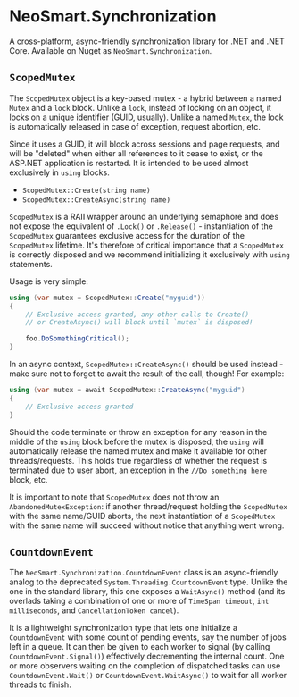 # NeoSmart.Synchronization

A cross-platform, async-friendly synchronization library for .NET and .NET Core. Available on Nuget as `NeoSmart.Synchronization`.

## `ScopedMutex`

The `ScopedMutex` object is a key-based mutex - a hybrid between a named `Mutex` and a `lock` block. Unlike a `lock`, instead of locking on an object, it locks on a unique identifier (GUID, usually). Unlike a named `Mutex`, the lock is automatically released in case of exception, request abortion, etc.

Since it uses a GUID, it will block across sessions and page requests, and will be "deleted" when either all references to it cease to exist, or the ASP.NET application is restarted. It is intended to be used almost exclusively in `using` blocks.

* `ScopedMutex::Create(string name)`
* `ScopedMutex::CreateAsync(string name)`

`ScopedMutex` is a RAII wrapper around an underlying semaphore and does not expose the equivalent of `.Lock()` or `.Release()` - instantiation of the `ScopedMutex` guarantees exclusive access for the duration of the `ScopedMutex` lifetime. It's therefore of critical importance that a `ScopedMutex` is correctly disposed and we recommend initializing it exclusively with `using` statements.

Usage is very simple:

```csharp
using (var mutex = ScopedMutex::Create("myguid"))
{
    // Exclusive access granted, any other calls to Create()
    // or CreateAsync() will block until `mutex` is disposed!

    foo.DoSomethingCritical();
}
```

In an async context, `ScopedMutex::CreateAsync()` should be used instead - make sure not to forget to await the result of the call, though! For example:

```csharp
using (var mutex = await ScopedMutex::CreateAsync("myguid")
{
    // Exclusive access granted
}
```

Should the code terminate or throw an exception for any reason in the middle of the `using` block before the mutex is disposed, the `using` will automatically release the named mutex and make it available for other threads/requests. This holds true regardless of whether the request is terminated due to user abort, an exception in the `//Do something here` block, etc.

It is important to note that `ScopedMutex` does not throw an `AbandonedMutexException`: if another thread/request holding the `ScopedMutex` with the same name/GUID aborts, the next instantiation of a `ScopedMutex` with the same name will succeed without notice that anything went wrong.

## `CountdownEvent`

The `NeoSmart.Synchronization.CountdownEvent` class is an async-friendly analog to the deprecated `System.Threading.CountdownEvent` type. Unlike the one in the standard library, this one exposes a `WaitAsync()` method (and its overlads taking a combination of one or more of `TimeSpan timeout`, `int milliseconds`, and `CancellationToken cancel`).

It is a lightweight synchronization type that lets one initialize a `CountdownEvent` with some count of pending events, say the number of jobs left in a queue. It can then be given to each worker to signal (by calling `CountdownEvent.Signal()`) effectively decrementing the internal count. One or more observers waiting on the completion of dispatched tasks can use `CountdownEvent.Wait()` or `CountdownEvent.WaitAsync()` to wait for all worker threads to finish.
